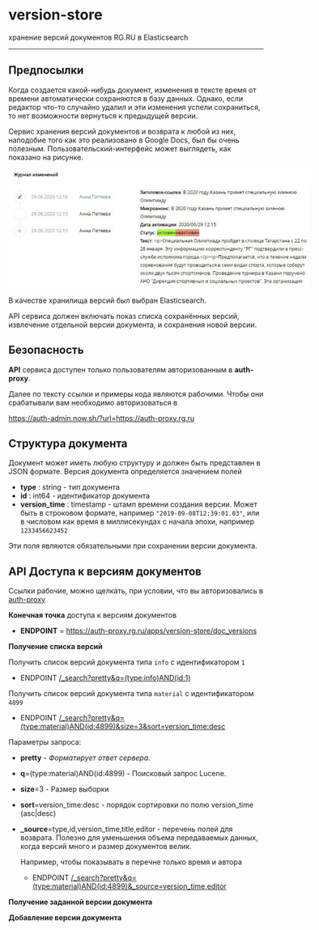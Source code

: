 
<!-- <img src="images/title1.gif"> -->

version-store
========


хранение версий документов RG.RU в Elasticsearch

-------------------------------

## Предпосылки

Когда создается какой-нибудь документ, изменения в тексте время от времени 
автоматически сохраняются в базу данных. Однако, если редактор что-то случайно удалил
и эти изменения успели сохраниться, то нет возможности вернуться к предыдущей версии.

Сервис хранения версий документов и возврата к любой из них, наподобие того 
как это реализовано в Google Docs, был бы очень полезным. 
Пользовательский-интерфейс может выглядеть, как показано на рисунке.

<img src=images/ui.jpg style="max-width:600px;">

В качестве хранилища версий был выбран Elasticsearch.

API сервиса должен включать показ списка сохранённых версий, извлечение отдельной версии документа, и сохранения новой версии.

<!-- ## Схема приложения -->




## Безопасность

**API** сервиса доступен только пользователям авторизованным в **auth-proxy**.

Далее по тексту ссылки и примеры кода являются рабочими. Чтобы они срабатывали вам необходимо  авторизоваться в

<https://auth-admin.now.sh/?url=https://auth-proxy.rg.ru>


## Структура документа

Документ может иметь любую структуру и должен быть представлен в JSON формате.
Версия документа определяется значением полей 

- **type** : string - тип документа
- **id** : int64 - идентификатор документа
- **version_time** : timestamp - штамп времени создания версии. 
  Может быть в строковом формате, например `"2019-09-08T12:39:01.03"`, или в числовом
  как время в миллисекундах с начала эпохи, например `1233456623452`

Эти поля являются обязательными при сохранении версии документа.
    
## API Доступа к версиям документов

Ссылки рабочие, можно щелкать, при условии, что вы авторизовались в 
<a target="_blank" href="https://auth-admin.now.sh/?url=https://auth-proxy.rg.ru">auth-proxy</a>

**Конечная точка** доступа к версиям документов

- **ENDPOINT** = https://auth-proxy.rg.ru/apps/version-store/doc_versions

**Получение списка версий**

Получить список версий документа типа `info` с идентификатором `1`

- ENDPOINT [/_search?pretty&q=(type:info)AND(id:1)](https://auth-proxy.rg.ru/apps/version-store/doc_versions/_search?pretty&q=(type:info)AND(id:1))

Получить список версий документа типа `material` с идентификатором `4899`

- ENDPOINT [/_search?pretty&q=(type:material)AND(id:4899)&size=3&sort=version_time:desc](https://auth-proxy.rg.ru/apps/version-store/doc_versions/_search?pretty&q=(type:material)AND(id:4899)&size=3&sort=version_time:desc)

Параметры запроса:

- **pretty** - *Форматирует ответ сервера.*
- **q**=(type:material)AND(id:4899) - Поисковый запрос Lucene.
- **size**=3 - Размер выборки
- **sort**=version_time:desc - порядок сортировки по полю version_time (asc|desc)
- **_source**=type,id,version_time,title,editor - перечень полей для возврата.
    Полезно для уменьшения объема передаваемых данных, когда версий много 
    и размер документов велик.

    Например, чтобы показывать в перечне только время и автора

  - ENDPOINT [/_search?pretty&q=(type:material)AND(id:4899)&_source=version_time,editor](https://auth-proxy.rg.ru/apps/version-store/doc_versions/_search?pretty&q=(type:material)AND(id:4899)&_source=version_time,editor)
    

**Получение заданной версии документа**

**Добавление версии документа**

